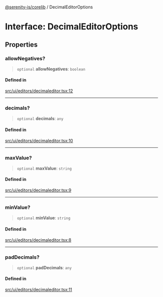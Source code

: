[@serenity-is/corelib](../README.md) / DecimalEditorOptions

# Interface: DecimalEditorOptions

## Properties

### allowNegatives?

> `optional` **allowNegatives**: `boolean`

#### Defined in

[src/ui/editors/decimaleditor.tsx:12](https://github.com/serenity-is/serenity/blob/master/packages/corelib/src/ui/editors/decimaleditor.tsx#L12)

***

### decimals?

> `optional` **decimals**: `any`

#### Defined in

[src/ui/editors/decimaleditor.tsx:10](https://github.com/serenity-is/serenity/blob/master/packages/corelib/src/ui/editors/decimaleditor.tsx#L10)

***

### maxValue?

> `optional` **maxValue**: `string`

#### Defined in

[src/ui/editors/decimaleditor.tsx:9](https://github.com/serenity-is/serenity/blob/master/packages/corelib/src/ui/editors/decimaleditor.tsx#L9)

***

### minValue?

> `optional` **minValue**: `string`

#### Defined in

[src/ui/editors/decimaleditor.tsx:8](https://github.com/serenity-is/serenity/blob/master/packages/corelib/src/ui/editors/decimaleditor.tsx#L8)

***

### padDecimals?

> `optional` **padDecimals**: `any`

#### Defined in

[src/ui/editors/decimaleditor.tsx:11](https://github.com/serenity-is/serenity/blob/master/packages/corelib/src/ui/editors/decimaleditor.tsx#L11)
